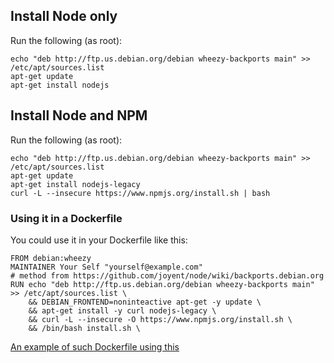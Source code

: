 ## Install Node only

Run the following (as root):

    echo "deb http://ftp.us.debian.org/debian wheezy-backports main" >> /etc/apt/sources.list
    apt-get update
    apt-get install nodejs

## Install Node and NPM

Run the following (as root):

    echo "deb http://ftp.us.debian.org/debian wheezy-backports main" >> /etc/apt/sources.list
    apt-get update
    apt-get install nodejs-legacy
    curl -L --insecure https://www.npmjs.org/install.sh | bash

### Using it in a Dockerfile

You could use it in your Dockerfile like this:

    FROM debian:wheezy
    MAINTAINER Your Self "yourself@example.com"
    # method from https://github.com/joyent/node/wiki/backports.debian.org
    RUN echo "deb http://ftp.us.debian.org/debian wheezy-backports main" >> /etc/apt/sources.list \
        && DEBIAN_FRONTEND=noninteactive apt-get -y update \
        && apt-get install -y curl nodejs-legacy \
        && curl -L --insecure -O https://www.npmjs.org/install.sh \
        && /bin/bash install.sh \

[An example of such Dockerfile using this](https://registry.hub.docker.com/u/tezcatl/nodemon/dockerfile/)